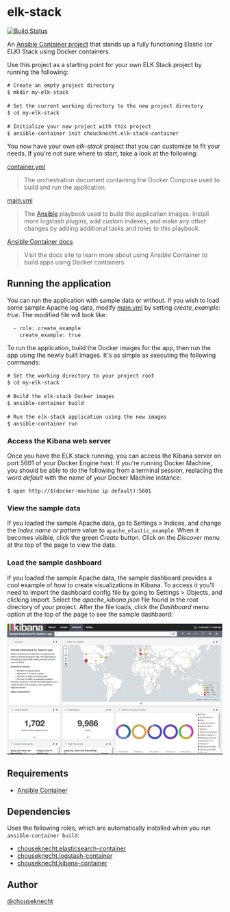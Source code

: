 # elk-stack

[![Build Status](https://travis-ci.org/chouseknecht/elk-stack-container.svg?branch=master)](https://travis-ci.org/chouseknecht/elk-stack-container)

An [Ansible Container project](https://github.com/ansible/ansible-container) that stands up a fully functioning Elastic (or ELK) Stack using Docker containers.

Use this project as a starting point for your own ELK Stack project by running the following:

```
# Create an empty project directory
$ mkdir my-elk-stack 

# Set the current working directory to the new project directory
$ cd my-elk-stack

# Initialize your new project with this project
$ ansible-container init choucknecht.elk-stack-container
```

You now have your own *elk-stack* project that you can customize to fit your needs. If you're not sure where to start, take a look 
at the following: 

[container.yml](./ansible/container.yml)
> The orchestration document containing the Docker Compose used to build and run the application. 

[main.yml](./ansible/main.yml) 
> The [Ansible](https://github.com/ansible) playbook used to build the application images. Install more logstash plugins, add custom indexes, and make any other changes
by adding additional tasks and roles to this playbook.

[Ansible Container docs](https://docs.ansible.com/ansible-container)
> Visit the docs site to learn more about using Ansible Container to build apps using Docker containers.

## Running the application

You can run the application with sample data or without. If you wish to load some sample Apache log data, modify [main.yml](./ansible/main.yml) by setting
*create_example: true*. The modified file will look like:

```
  - role: create_example
    create_example: true
```

To run the application, build the Docker images for the app, then run the app using the newly built images. It's as simple as executing the following commands:

```
# Set the working directory to your project root
$ cd my-elk-stack

# Build the elk-stack Docker images
$ ansible-container build

# Run the elk-stack application using the new images
$ ansible-container run
```

### Access the Kibana web server 

Once you have the ELK stack running, you can access the Kibana server on port 5601 of your Docker Engine host. If you're running
Docker Machine, you should be able to do the following from a terminal session, replacing the word *default* with the name of 
your Docker Machine instance:

```
$ open http://$(docker-machine ip default):5601
```

### View the sample data

If you loaded the sample Apache data, go to Settings > Indices, and change the *Index name or pattern* value to `apache_elastic_example`. When it
becomes visible, click the green *Create* button. Click on the *Discover* menu at the top of the page to view the data.

### Load the sample dashboard

If you loaded the sample Apache data, the sample dashboard provides a cool example of how to create visualizations in Kibana. To access it you'll 
need to import the dashboard config file by going to Settings > Objects, and clicking Import. Select the *apache_kibana.json* file found in the 
root directory of your project. After the file loads, click the *Dashboard* menu option at the top of the page to see the sample dashbaord:

<img src="https://github.com/chouseknecht/elk-stack-container/blob/master/dashboard.png" alt="Example visualization dashboard for Apache log data"/> 


## Requirements

- [Ansible Container](https://github.com/ansible/ansible-container)

## Dependencies

Uses the following roles, which are automatically installed when you run `ansible-container build`:

- [chouseknecht.elasticsearch-container](https://galaxy.ansible.com/chouseknecht/elasticsearch-container)
- [chouseknecht.logstash-container](https://galaxy.ansible.com/chouseknecht/logstash-container)
- [chouseknecht.kibana-container](https://galaxy.ansible.com/chouseknecht/kibana-container)

## Author

[@chouseknecht](https://github.com/chouseknecht)
